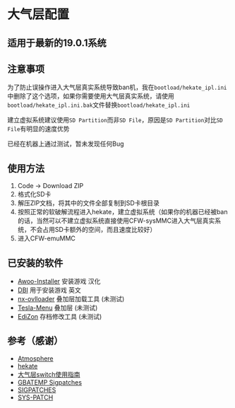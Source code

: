 # 大气层配置

## 适用于最新的19.0.1系统

## 注意事项

为了防止误操作进入大气层真实系统导致ban机，我在`bootload/hekate_ipl.ini`中删除了这个选项，如果你需要使用大气层真实系统，请使用`bootload/hekate_ipl.ini.bak`文件替换`bootload/hekate_ipl.ini`

建立虚拟系统建议使用`SD Partition`而非`SD File`，原因是`SD Partition`对比`SD File`有明显的速度优势

已经在机器上通过测试，暂未发现任何Bug

## 使用方法

1. Code -> Download ZIP
2. 格式化SD卡
3. 解压ZIP文档，将其中的文件全部复制到SD卡根目录
4. 按照正常的软破解流程进入hekate，建立虚拟系统（如果你的机器已经被ban的话，当然可以不建立虚拟系统直接使用CFW-sysMMC进入大气层真实系统，不会占用SD卡额外的空间，而且速度比较好）
5. 进入CFW-emuMMC

## 已安装的软件

- [Awoo-Installer](https://github.com/Huntereb/Awoo-Installer) 安装游戏 汉化
- [DBI](https://github.com/rashevskyv/dbi) 用于安装游戏 英文
- [nx-ovlloader](https://github.com/WerWolv/nx-ovlloader) 叠加层加载工具 (未测试)
- [Tesla-Menu](https://github.com/WerWolv/Tesla-Menu) 叠加层 (未测试)
- [EdiZon](https://github.com/WerWolv/EdiZon) 存档修改工具 (未测试)

## 参考（感谢）

- [Atmosphere](https://github.com/Atmosphere-NX/Atmosphere)
- [hekate](https://github.com/CTCaer/hekate)
- [大气层switch使用指南](https://github.com/esrrhs/atmosphere-switch)
- [GBATEMP Sigpatches](https://gbatemp.net/threads/sigpatches-for-atmosphere-hekate-fss0-fusee-package3.571543/)
- [SIGPATCHES](https://sigmapatches.su/)
- [SYS-PATCH](https://sigmapatches.su/)
